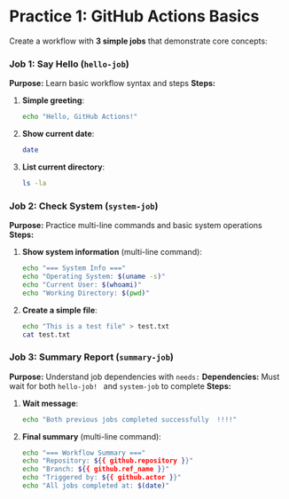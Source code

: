 # Practice 1: GitHub Actions Basics

Create a workflow with **3 simple jobs** that demonstrate core concepts:

### Job 1: Say Hello (`hello-job`)
**Purpose:** Learn basic workflow syntax and steps
**Steps:**
1. **Simple greeting**:
   ```bash
   echo "Hello, GitHub Actions!"
   ```
2. **Show current date**:
   ```bash
   date
   ```
3. **List current directory**:
   ```bash
   ls -la
   ```

### Job 2: Check System (`system-job`)
**Purpose:** Practice multi-line commands and basic system operations
**Steps:**
1. **Show system information** (multi-line command):
   ```bash
   echo "=== System Info ==="
   echo "Operating System: $(uname -s)"
   echo "Current User: $(whoami)"
   echo "Working Directory: $(pwd)"
   ```
2. **Create a simple file**:
   ```bash
   echo "This is a test file" > test.txt
   cat test.txt
   ```

### Job 3: Summary Report (`summary-job`)
**Purpose:** Understand job dependencies with `needs:`
**Dependencies:** Must wait for both `hello-job! ` and `system-job` to complete
**Steps:**
1. **Wait message**:
   ```bash
   echo "Both previous jobs completed successfully  !!!!"
   ```
2. **Final summary** (multi-line command):
   ```bash
   echo "=== Workflow Summary ==="
   echo "Repository: ${{ github.repository }}"
   echo "Branch: ${{ github.ref_name }}"
   echo "Triggered by: ${{ github.actor }}"
   echo "All jobs completed at: $(date)"
   ```